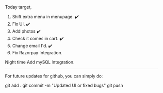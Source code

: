 Today target, 
1. Shift extra menu in menupage. ✔️
2. Fix UI. ✔️
3. Add photos ✔️
4. Check it comes in cart. ✔️
5. Change email I'd. ✔️
6. Fix Razorpay Integration. 

Night time Add mySQL Integration.

-----------------------------------------------
For future updates for github, you can simply do:

git add .
git commit -m "Updated UI or fixed bugs"
git push